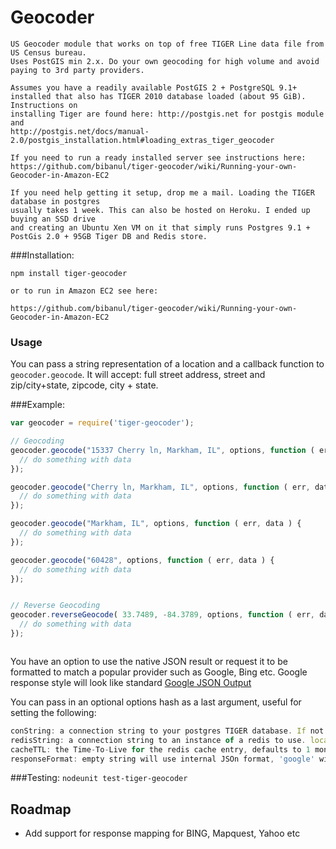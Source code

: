 # Geocoder
    US Geocoder module that works on top of free TIGER Line data file from US Census bureau.
    Uses PostGIS min 2.x. Do your own geocoding for high volume and avoid paying to 3rd party providers.

    Assumes you have a readily available PostGIS 2 + PostgreSQL 9.1+
    installed that also has TIGER 2010 database loaded (about 95 GiB). Instructions on
    installing Tiger are found here: http://postgis.net for postgis module and
    http://postgis.net/docs/manual-2.0/postgis_installation.html#loading_extras_tiger_geocoder
    
    If you need to run a ready installed server see instructions here:
    https://github.com/bibanul/tiger-geocoder/wiki/Running-your-own-Geocoder-in-Amazon-EC2

    If you need help getting it setup, drop me a mail. Loading the TIGER database in postgres
    usually takes 1 week. This can also be hosted on Heroku. I ended up buying an SSD drive
    and creating an Ubuntu Xen VM on it that simply runs Postgres 9.1 + PostGis 2.0 + 95GB Tiger DB and Redis store.

###Installation:

    npm install tiger-geocoder

    or to run in Amazon EC2 see here:

    https://github.com/bibanul/tiger-geocoder/wiki/Running-your-own-Geocoder-in-Amazon-EC2

### Usage

You can pass a string representation of a location and a callback function to `geocoder.geocode`. It will accept: full street address, street and zip/city+state, zipcode, city + state.

###Example:

```javascript
var geocoder = require('tiger-geocoder');

// Geocoding
geocoder.geocode("15337 Cherry ln, Markham, IL", options, function ( err, data ) {
  // do something with data
});

geocoder.geocode("Cherry ln, Markham, IL", options, function ( err, data ) {
  // do something with data
});

geocoder.geocode("Markham, IL", options, function ( err, data ) {
  // do something with data
});

geocoder.geocode("60428", options, function ( err, data ) {
  // do something with data
});


// Reverse Geocoding
geocoder.reverseGeocode( 33.7489, -84.3789, options, function ( err, data ) {
  // do something with data
});



```
You have an option to use the native JSON result or request it to be formatted to match a popular provider such as Google, Bing etc.
Google response style will look like standard [Google JSON Output](http://code.google.com/apis/maps/documentation/geocoding/#JSON)

You can pass in an optional options hash as a last argument, useful for setting the following:

```javascript
conString: a connection string to your postgres TIGER database. If not provided it will attempt to read it from heroku HEROKU_POSTGRESQL_BLUE_URL or default to tcp://username:password@localhost/geocoder
redisString: a connection string to an instance of a redis to use. local redis will be used otherwise.
cacheTTL: the Time-To-Live for the redis cache entry, defaults to 1 month
responseFormat: empty string will use internal JSOn format, 'google' will return it in google maps V3 JSON format
```
###Testing:
`nodeunit test-tiger-geocoder`

## Roadmap
- Add support for response mapping for BING, Mapquest, Yahoo etc
